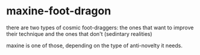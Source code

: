 # maxine-foot-dragon

there are two types of cosmic foot-draggers: the ones that want to improve their technique and the ones that don't (sedintary realities)

maxine is one of those, depending on the type of anti-novelty it needs.
